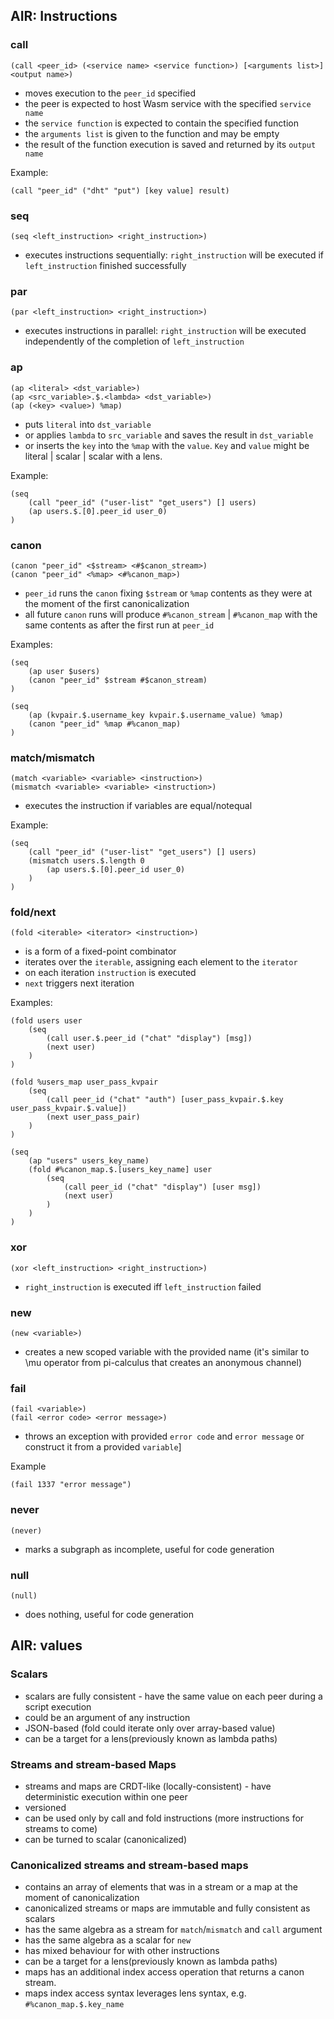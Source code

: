 ## AIR: Instructions

### call

```wasm
(call <peer_id> (<service name> <service function>) [<arguments list>] <output name>)
```

- moves execution to the `peer_id` specified
- the peer is expected to host Wasm service with the specified `service name`
- the `service function` is expected to contain the specified function
- the `arguments list` is given to the function and may be empty
- the result of the function execution is saved and returned by its `output name`

Example:
```wasm
(call "peer_id" ("dht" "put") [key value] result)
```

### seq

```wasm
(seq <left_instruction> <right_instruction>)
```

- executes instructions sequentially: `right_instruction` will be executed if  `left_instruction` finished successfully

### par

```wasm
(par <left_instruction> <right_instruction>)
```

- executes instructions in parallel: `right_instruction` will be executed independently of the completion of `left_instruction`

### ap

```wasm
(ap <literal> <dst_variable>)
(ap <src_variable>.$.<lambda> <dst_variable>)
(ap (<key> <value>) %map)
```

- puts `literal` into `dst_variable`
- or applies `lambda` to `src_variable` and saves the result in `dst_variable`
- or inserts the `key` into the `%map` with the `value`. `Key` and `value` might be literal | scalar | scalar with a lens.

Example:

```wasm
(seq
    (call "peer_id" ("user-list" "get_users") [] users)
    (ap users.$.[0].peer_id user_0)
)
```

### canon

```wasm
(canon "peer_id" <$stream> <#$canon_stream>)
(canon "peer_id" <%map> <#%canon_map>)
```

- `peer_id` runs the `canon` fixing `$stream` or `%map` contents as they were at the moment of the first canonicalization
- all future `canon` runs will produce `#%canon_stream` | `#%canon_map`  with the same contents as after the first run at `peer_id`

Examples:

```wasm
(seq
    (ap user $users)
    (canon "peer_id" $stream #$canon_stream)
)
```

```wasm
(seq
    (ap (kvpair.$.username_key kvpair.$.username_value) %map)
    (canon "peer_id" %map #%canon_map)
)
```

### match/mismatch

```wasm
(match <variable> <variable> <instruction>)
(mismatch <variable> <variable> <instruction>)
```

- executes the instruction if variables are equal/notequal

Example:
```wasm
(seq
    (call "peer_id" ("user-list" "get_users") [] users)
    (mismatch users.$.length 0
        (ap users.$.[0].peer_id user_0)
    )
)
```

### fold/next

```wasm
(fold <iterable> <iterator> <instruction>)
```

- is a form of a fixed-point combinator
- iterates over the `iterable`, assigning each element to the `iterator`
- on each iteration `instruction` is executed
- `next` triggers next iteration

Examples:

```wasm
(fold users user
    (seq
        (call user.$.peer_id ("chat" "display") [msg])
        (next user)
    )
)
```

```wasm
(fold %users_map user_pass_kvpair
    (seq
        (call peer_id ("chat" "auth") [user_pass_kvpair.$.key user_pass_kvpair.$.value])
        (next user_pass_pair)
    )
)
```

```wasm
(seq
    (ap "users" users_key_name)
    (fold #%canon_map.$.[users_key_name] user
        (seq
            (call peer_id ("chat" "display") [user msg])
            (next user)
        )
    )
)
```

### xor

```wasm
(xor <left_instruction> <right_instruction>)
```

- `right_instruction` is executed iff `left_instruction` failed

### new

```wasm
(new <variable>)
```

- creates a new scoped variable with the provided name (it's similar to \mu operator from pi-calculus that creates an anonymous channel)

### fail

```wasm
(fail <variable>)
(fail <error code> <error message>)
```

- throws an exception with provided `error code` and `error message` or construct it from a provided `variable`]

Example
```wasm
(fail 1337 "error message")
```

### never

```wasm
(never)
```

- marks a subgraph as incomplete, useful for code generation

### null

```wasm
(null)
```

- does nothing, useful for code generation


## AIR: values

### Scalars

- scalars are fully consistent - have the same value on each peer during a script execution
- could be an argument of any instruction
- JSON-based (fold could iterate only over array-based value)
- can be a target for a lens(previously known as lambda paths)

### Streams and stream-based Maps

- streams and maps are CRDT-like (locally-consistent) - have deterministic execution within one peer
- versioned
- can be used only by call and fold instructions (more instructions for streams to come)
- can be turned to scalar (canonicalized)

### Canonicalized streams and stream-based maps

- contains an array of elements that was in a stream or a map at the moment of canonicalization
- canonicalized streams or maps are immutable and fully consistent as scalars
- has the same algebra as a stream for `match`/`mismatch` and `call` argument
- has the same algebra as a scalar for `new`
- has mixed behaviour for with other instructions
- can be a target for a lens(previously known as lambda paths)
- maps has an additional index access operation that returns a canon stream.
- maps index access syntax leverages lens syntax, e.g. `#%canon_map.$.key_name`
